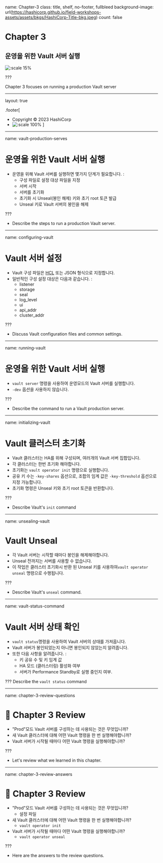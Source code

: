 name: Chapter-3
class: title, shelf, no-footer, fullbleed
background-image: url(https://hashicorp.github.io/field-workshops-assets/assets/bkgs/HashiCorp-Title-bkg.jpeg)
count: false

# Chapter 3      
## 운영을 위한 Vault 서버 실행

![:scale 15%](https://hashicorp.github.io/field-workshops-assets/assets/logos/logo_vault.png)

???

Chapter 3 focuses on running a production Vault server

---
layout: true

.footer[
- Copyright © 2023 HashiCorp
- ![:scale 100%](https://hashicorp.github.io/field-workshops-assets/assets/logos/HashiCorp_Icon_Black.svg)
]

---
name: vault-production-serves
# 운영을 위한 Vault 서버 실행
* 운영을 위해 Vault 서버를 실행하면 몇가지 단계가 필요합니다. :
  * 구성 파일로 설정 대상 파일을 지정
  * 서버 시작
  * 서버를 초기화
  * 초기화 시 Unseal(봉인 해제) 키와 초기 root 토큰 발급
  * Unseal 키로 Vault 서버의 봉인을 해제

???
* Describe the steps to run a production Vault server.

---
name: configuring-vault
# Vault 서버 설정
* Vault 구성 파일은 [HCL](https://github.com/hashicorp/hcl) 또는 JSON 형식으로 지정합니다.
* 일반적인 구성 설정 대상은 다음과 같습니다. :
  * listener
  * storage
  * seal
  * log_level
  * ui
  * api_addr
  * cluster_addr

???
* Discuss Vault configuration files and common settings.

---
name: running-vault
# 운영을 위한 Vault 서버 실행
* `vault server` 명령을 사용하여 운영모드의 Vault 서버를 실행합니다.
*  `-dev` 옵션을 사용하지 않습니다.

???
* Describe the command to run a Vault production server.

---
name: initializing-vault
# Vault 클러스터 초기화
* Vault 클러스터는 HA를 위해 구성되며, 여러개의 Vault 서버 집합입니다.
* 각 클러스터는 한번 초기화 해야합니다.
* 초기화는 `vault operator init` 명령으로 실행합니다.
* 공유 키 수는 `-key-shares` 옵션으로, 조합의 임계 값은 `-key-threshold` 옵션으로 지정 가능합니다.
* 초기화 명령은 Unseal 키와 초기 root 토큰을 반환합니다.

???
* Describe Vault's `init` command

---
name: unsealing-vault
# Vault Unseal
* 각 Vault 서버는 시작할 때마다 봉인을 해제해야합니다.
* Unseal 전까지는 서버를 사용할 수 없습니다.
* 이 작업은 클러스터 초기화시 반환 된 Unseal 키를 사용하여`vault operator unseal` 명령으로 수행됩니다.

???
* Describe Vault's `unseal` command.

---
name: vault-status-command
# Vault 서버 상태 확인
* `vault status`명령을 사용하여 Vault 서버의 상태를 가져옵니다.
* Vault 서버가 봉인되었는지 아니면 봉인되지 않았는지 알려줍니다.
* 또한 다음 사항을 알려줍니다. :
   * 키 공유 수 및 키 임계 값
   * HA 모드 (클러스터링) 활성화 여부
   * 서버가 Performance Standby로 실행 중인지 여부.

???
Describe the `vault status` command

---
name: chapter-3-review-questions
# 📝 Chapter 3 Review

* "Prod"모드 Vault 서버를 구성하는 데 사용되는 것은 무엇입니까?
* 새 Vault 클러스터에 대해 어떤 Vault 명령을 한 번 실행해야합니까?
* Vault 서버가 시작될 때마다 어떤 Vault 명령을 실행해야합니까?

???
* Let's review what we learned in this chapter.

---
name: chapter-3-review-answers
# 📝 Chapter 3 Review

* "Prod"모드 Vault 서버를 구성하는 데 사용되는 것은 무엇입니까?
  * 설정 파일
* 새 Vault 클러스터에 대해 어떤 Vault 명령을 한 번 실행해야합니까?
  * `vault operator init`
* Vault 서버가 시작될 때마다 어떤 Vault 명령을 실행해야합니까?
  * `vault operator unseal`

???
* Here are the answers to the review questions.
